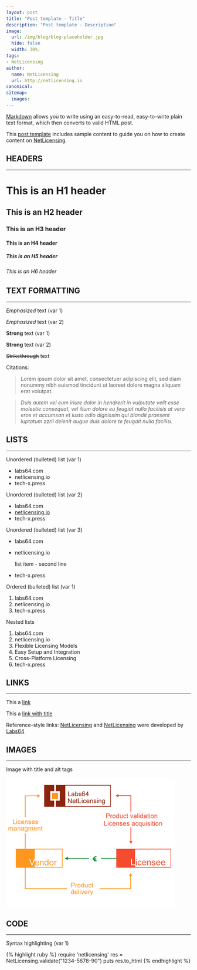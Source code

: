 ```yaml
---
layout: post
title: "Post template - Title"
description: "Post template - Description"
image:
  url: /img/blog/blog-placeholder.jpg
  hide: false
  width: 30%;
tags:
- NetLicensing
author:
  name: NetLicensing
  url: http://netlicensing.io
canonical:
sitemap:
  images:
---
```


[Markdown](http://daringfireball.net/projects/markdown/) allows you to write using an easy-to-read, easy-to-write plain text format, which then converts to valid HTML post.

This [post template](https://raw.githubusercontent.com/Labs64/tech-x.press/gh-pages/_drafts/2010-09-16-post-template.md) includes sample content to guide you on how to create content on [NetLicensing](http://tech-x.press).

## HEADERS
---

# This is an H1 header

## This is an H2 header

### This is an H3 header

#### This is an H4 header

##### This is an H5 header

###### This is an H6 header

## TEXT FORMATTING
---

*Emphasized* text (var 1)

_Emphasized_ text (var 2)

**Strong** text (var 1)

__Strong__ text (var 2)

~~Strikethrough~~ text

Citations:

> Lorem ipsum dolor sit amet, consectetuer adipiscing elit, sed diam nonummy nibh euismod tincidunt ut laoreet dolore magna aliquam erat volutpat.

> *Duis autem vel eum iriure dolor in hendrerit in vulputate velit esse molestie consequat, vel illum dolore eu feugiat nulla facilisis at vero eros et accumsan et iusto odio dignissim qui blandit praesent luptatum zzril delenit augue duis dolore te feugait nulla facilisi.*

## LISTS
---

Unordered (bulleted) list (var 1)

* labs64.com
* netlicensing.io
* tech-x.press

Unordered (bulleted) list (var 2)

- labs64.com
- [netlicensing.io](http://netlicensing.io "Innovative License Management Solution")
- tech-x.press

Unordered (bulleted) list (var 3)

+ labs64.com
+ netlicensing.io

  list item - second line

+ tech-x.press

Ordered (bulleted) list (var 1)

1. labs64.com
2. netlicensing.io
3. tech-x.press

Nested lists

1. labs64.com
2. netlicensing.io
  1. Flexible Licensing Models
  2. Easy Setup and Integration
  3. Cross-Platform Licensing
3. tech-x.press

## LINKS
---

This a [link](http://netlicensing.io)

This a [link with title](http://netlicensing.io "Innovative License Management Solution")

Reference-style links: [NetLicensing][NLIC] and [NetLicensing][2] were developed by [Labs64][3]

[NLIC]: http://netlicensing.io   "Labs64 NetLicensing - Innovative License Management Solution"
[2]: http://tech-x.press         "TechExpress - Latest Tech News Around the World"
[3]: http://www.labs64.com       "Labs64 - Innovations Delivered"

## IMAGES
---

Image with title and alt tags

![Labs64 QR Code](/img/netlicensing-promo-04.png "Labs64 NetLicensing Lifecycle")

## CODE
---

Syntax highlighting (var 1)

{% highlight ruby %}
require 'netlicensing'
res = NetLicensing.validate("1234-5678-90")
puts res.to_html
{% endhighlight %}
